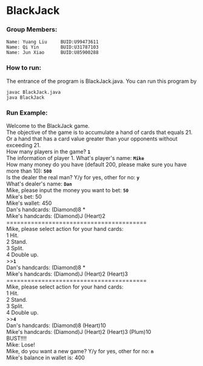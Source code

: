 BlackJack
==========
### Group Members:
	Name: Yuang Liu     BUID:U99473611
	Name: Qi Yin        BUID:U31787103
	Name: Jun Xiao      BUID:U85900288
	
### How to run:
The entrance of the program is BlackJack.java. You can run this program by

	javac BlackJack.java
	java BlackJack

### Run Example:
Welcome to the BlackJack game.<br>
The objective of the game is to accumulate a hand of cards that equals 21.<br>
Or a hand that has a card value greater than your opponents without exceeding 21.<br>
How many players in the game? **`1`** <br>
The information of player 1. What's player's name: **`Mike`** <br>
How many money do you have (default 200, please make sure you have more than 10):  **`500`** <br>
Is the dealer the real man? Y/y for yes, other for no: **`y`** <br>
What's dealer's name: **`Dan`** <br>
Mike, please input the money you want to bet: **`50`** <br>
Mike's bet:	50 <br>
Mike's wallet:	450 <br>
Dan's handcards:	(Diamond)8 * <br>
Mike's handcards: (Diamond)J (Heart)2  <br>
\======================================== <br>
Mike, please select action for your hand cards: <br>
1 Hit. <br>
2 Stand. <br>
3 Split. <br>
4 Double up. <br>
\>>**`1`**<br>
Dan's handcards:	(Diamond)8 * <br>
Mike's handcards: (Diamond)J (Heart)2 (Heart)3  <br>
\========================================<br>
Mike, please select action for your hand cards: <br>
1 Hit. <br>
2 Stand. <br>
3 Split. <br>
4 Double up. <br>
\>>**`4`**<br>
Dan's handcards:	(Diamond)8 (Heart)10<br>
Mike's handcards: (Diamond)J (Heart)2 (Heart)3 (Plum)10  <br>
BUST!!!!<br>
Mike: Lose!<br>
Mike, do you want a new game? Y/y for yes, other for no: **`n`**<br>
Mike's balance in wallet is: 400

